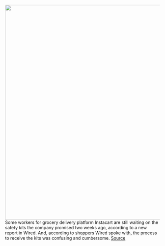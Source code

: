 <img src='https://cdn.vox-cdn.com/thumbor/6HeHvU9oSqQ_1DR2wrJnOJ0t7B0=/0x0:4944x3456/1200x800/filters:focal(2356x874:3146x1664)/cdn.vox-cdn.com/uploads/chorus_image/image/66673166/1209513899.jpg.0.jpg' width='700px' /><br/>
Some workers for grocery delivery platform Instacart are still waiting on the safety kits the company promised two weeks ago, according to a new report in Wired. And, according to shoppers Wired spoke with, the process to receive the kits was confusing and cumbersome.
<a href='https://www.theverge.com/2020/4/18/21226481/instacart-shoppers-safety-kits-coronavirus-masks'> Source <a/>